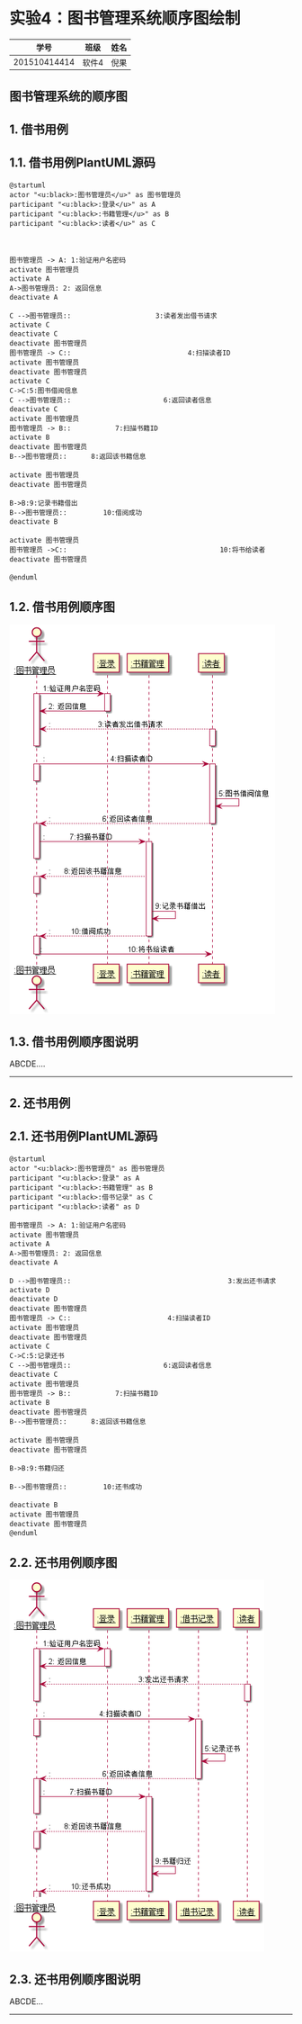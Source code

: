 # 实验4：图书管理系统顺序图绘制
|学号|班级|姓名|
|:-------:|:-------------: | :----------:|
|201510414414|软件4|倪果|

## 图书管理系统的顺序图

## 1. 借书用例
## 1.1. 借书用例PlantUML源码

``` sequence
@startuml
actor "<u:black>:图书管理员</u>" as 图书管理员
participant "<u:black>:登录</u>" as A
participant "<u:black>:书籍管理</u>" as B
participant "<u:black>:读者</u>" as C



图书管理员 -> A: 1:验证用户名密码
activate 图书管理员
activate A
A->图书管理员: 2: 返回信息
deactivate A

C -->图书管理员::                     3:读者发出借书请求
activate C
deactivate C
deactivate 图书管理员
图书管理员 -> C::                             4:扫描读者ID
activate 图书管理员
deactivate 图书管理员
activate C
C->C:5:图书借阅信息
C -->图书管理员::                       6:返回读者信息
deactivate C
activate 图书管理员
图书管理员 -> B::           7:扫描书籍ID
activate B
deactivate 图书管理员
B-->图书管理员::      8:返回该书籍信息

activate 图书管理员
deactivate 图书管理员

B->B:9:记录书籍借出
B-->图书管理员::         10:借阅成功
deactivate B

activate 图书管理员
图书管理员 ->C::                                      10:将书给读者
deactivate 图书管理员

@enduml
```

## 1.2. 借书用例顺序图
![class](1.png)

## 1.3. 借书用例顺序图说明
ABCDE....

***

## 2. 还书用例
## 2.1. 还书用例PlantUML源码

``` sequence
@startuml
actor "<u:black>:图书管理员" as 图书管理员
participant "<u:black>:登录" as A
participant "<u:black>:书籍管理" as B
participant "<u:black>:借书记录" as C
participant "<u:black>:读者" as D

图书管理员 -> A: 1:验证用户名密码
activate 图书管理员
activate A
A->图书管理员: 2: 返回信息
deactivate A

D -->图书管理员::                                       3:发出还书请求
activate D
deactivate D
deactivate 图书管理员
图书管理员 -> C::                        4:扫描读者ID
activate 图书管理员
deactivate 图书管理员
activate C
C->C:5:记录还书
C -->图书管理员::                       6:返回读者信息
deactivate C
activate 图书管理员
图书管理员 -> B::           7:扫描书籍ID
activate B
deactivate 图书管理员
B-->图书管理员::      8:返回该书籍信息

activate 图书管理员
deactivate 图书管理员

B->B:9:书籍归还

B-->图书管理员::         10:还书成功

deactivate B
activate 图书管理员
deactivate 图书管理员
@enduml
```

## 2.2. 还书用例顺序图
![class](2.png)

## 2.3. 还书用例顺序图说明
ABCDE...
***